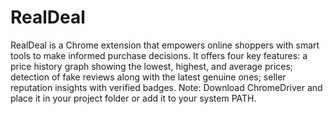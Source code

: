 # RealDeal
RealDeal is a Chrome extension that empowers online shoppers with smart tools to make informed purchase decisions. It offers four key features: a price history graph showing the lowest, highest, and average prices; detection of fake reviews along with the latest genuine ones; seller reputation insights with verified badges.
Note: Download ChromeDriver and place it in your project folder or add it to your system PATH.
